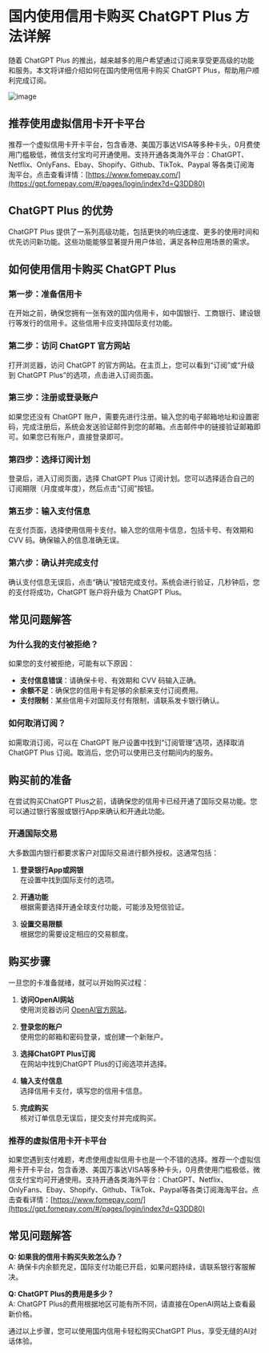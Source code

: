 # 国内使用信用卡购买 ChatGPT Plus 方法详解

随着 ChatGPT Plus 的推出，越来越多的用户希望通过订阅来享受更高级的功能和服务。本文将详细介绍如何在国内使用信用卡购买 ChatGPT Plus，帮助用户顺利完成订阅。

![image](https://github.com/hanjud2200/ChatGPT/assets/169752094/4c5eb5ee-0a9b-41db-bf71-9907fce35617)

## 推荐使用虚拟信用卡开卡平台

推荐一个虚拟信用卡开卡平台，包含香港、美国万事达VISA等多种卡头，0月费使用门槛极低，微信支付宝均可开通使用。支持开通各类海外平台：ChatGPT、Netflix、OnlyFans、Ebay、Shopify、Github、TikTok、Paypal 等各类订阅海淘平台。点击查看详情：[https://www.fomepay.com/](https://gpt.fomepay.com/#/pages/login/index?d=Q3DD80)

## ChatGPT Plus 的优势

ChatGPT Plus 提供了一系列高级功能，包括更快的响应速度、更多的使用时间和优先访问新功能。这些功能能够显著提升用户体验，满足各种应用场景的需求。

## 如何使用信用卡购买 ChatGPT Plus

### 第一步：准备信用卡

在开始之前，确保您拥有一张有效的国内信用卡，如中国银行、工商银行、建设银行等发行的信用卡。这些信用卡应支持国际支付功能。

### 第二步：访问 ChatGPT 官方网站

打开浏览器，访问 ChatGPT 的官方网站。在主页上，您可以看到“订阅”或“升级到 ChatGPT Plus”的选项，点击进入订阅页面。

### 第三步：注册或登录账户

如果您还没有 ChatGPT 账户，需要先进行注册。输入您的电子邮箱地址和设置密码，完成注册后，系统会发送验证邮件到您的邮箱。点击邮件中的链接验证邮箱即可。如果您已有账户，直接登录即可。

### 第四步：选择订阅计划

登录后，进入订阅页面，选择 ChatGPT Plus 订阅计划。您可以选择适合自己的订阅期限（月度或年度），然后点击“订阅”按钮。

### 第五步：输入支付信息

在支付页面，选择使用信用卡支付。输入您的信用卡信息，包括卡号、有效期和 CVV 码。确保输入的信息准确无误。

### 第六步：确认并完成支付

确认支付信息无误后，点击“确认”按钮完成支付。系统会进行验证，几秒钟后，您的支付将成功，ChatGPT 账户将升级为 ChatGPT Plus。

## 常见问题解答

### 为什么我的支付被拒绝？

如果您的支付被拒绝，可能有以下原因：
- **支付信息错误**：请确保卡号、有效期和 CVV 码输入正确。
- **余额不足**：确保您的信用卡有足够的余额来支付订阅费用。
- **支付限制**：某些信用卡对国际支付有限制，请联系发卡银行确认。

### 如何取消订阅？

如需取消订阅，可以在 ChatGPT 账户设置中找到“订阅管理”选项，选择取消 ChatGPT Plus 订阅。取消后，您仍可以使用已支付期间内的服务。



## 购买前的准备

在尝试购买ChatGPT Plus之前，请确保您的信用卡已经开通了国际交易功能。您可以通过银行客服或银行App来确认和开通此功能。

### 开通国际交易

大多数国内银行都要求客户对国际交易进行额外授权。这通常包括：

1. **登录银行App或网银**  
   在设置中找到国际支付的选项。

2. **开通功能**  
   根据需要选择开通全球支付功能，可能涉及短信验证。

3. **设置交易限额**  
   根据您的需要设定相应的交易额度。

## 购买步骤

一旦您的卡准备就绪，就可以开始购买过程：

1. **访问OpenAI网站**  
   使用浏览器访问 [OpenAI官方网站](https://chat.openai.com)。

2. **登录您的账户**  
   使用您的邮箱和密码登录，或创建一个新账户。

3. **选择ChatGPT Plus订阅**  
   在网站中找到ChatGPT Plus的订阅选项并选择。

4. **输入支付信息**  
   选择信用卡支付，填写您的信用卡信息。

5. **完成购买**  
   核对订单信息无误后，提交支付并完成购买。

### 推荐的虚拟信用卡开卡平台

如果您遇到支付难题，考虑使用虚拟信用卡也是一个不错的选择。推荐一个虚拟信用卡开卡平台，包含香港、美国万事达VISA等多种卡头，0月费使用门槛极低，微信支付宝均可开通使用。支持开通各类海外平台：ChatGPT、Netflix、OnlyFans、Ebay、Shopify、Github、TikTok、Paypal等各类订阅海淘平台。点击查看详情：[https://www.fomepay.com/](https://gpt.fomepay.com/#/pages/login/index?d=Q3DD80)

## 常见问题解答

**Q: 如果我的信用卡购买失败怎么办？**  
A: 确保卡内余额充足，国际支付功能已开启，如果问题持续，请联系银行客服解决。

**Q: ChatGPT Plus的费用是多少？**  
A: ChatGPT Plus的费用根据地区可能有所不同，请直接在OpenAI网站上查看最新价格。

通过以上步骤，您可以使用国内信用卡轻松购买ChatGPT Plus，享受无缝的AI对话体验。

